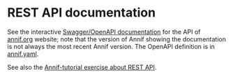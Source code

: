 # REST API documentation

See the interactive [Swagger/OpenAPI documentation](https://api.annif.org/v1/ui/) for the API of [annif.org](https://annif.org) website; note that the version of Annif showing the documentation is not always the most recent Annif version. The OpenAPI definition is in [annif.yaml](https://github.com/NatLibFi/Annif/blob/master/annif/openapi/annif.yaml).

See also the [Annif-tutorial exercise about REST API](https://github.com/NatLibFi/Annif-tutorial/blob/master/exercises/OPT_rest_api.md).